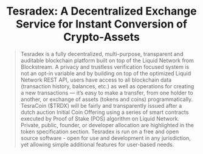 <h1 align="center">Tesradex: A Decentralized Exchange Service for Instant Conversion of Crypto-Assets </h1>
 
> Tesradex is a fully decentralized, multi-purpose, transparent and auditable blockchain platform built on top of the Liquid Network from Blockstream. A privacy and trustless verification focused system is not an opt-in variable and by building on top of the optimized Liquid Network REST API, users have access to all blockchain data (transaction history, balances, etc.) as well as operations for creating a new transactions — it’s easy to make a transfer, from one holder to another, or exchange of assets (tokens and coins) programmatically. TesraCoin ($TRDX) will be fairly and transparently issued after a dutch auction Initial Coin Offering using a series of smart contracts executed by Proof of Stake (POS) algorithm on Liquid Network. Private, public, founder, or developer allocation are highlighted in the token specification section. Tesradex is run on a free and open source software - open for use and development in any jurisdiction, yet allowing simple additional features for user-based needs.
